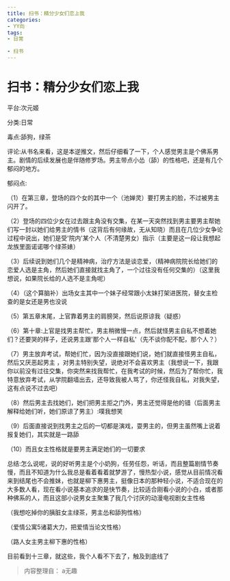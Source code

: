```yaml
---
title: 扫书：精分少女们恋上我
categories:
- YY向
tags:
- 日常

- 扫书
---
```

# 扫书：精分少女们恋上我
平台:次元姬

分类:日常

毒点:舔狗，绿茶

评论:从书名来看，这是本逆推文，然后仔细看了一下，个人感觉男主是个佛系男主。剧情的后续发展也是伴随修罗场。男主带点小怂（舔）的性格吧，还是有几个郁闷的地方。

郁闷点:

（1）在第三章，登场的四个女的其中一个（池婵灵）要打男主的脸，不过被男主闪开了。

（2）登场的四位少女在过去跟主角没有交集，在某一天突然找到男主要男主帮她们写一封以她们给男主的情书（这背后有何缘故，无从知晓）而且在几位少女争论过程中说出，她们是受'院内'某个人（不清楚男女）指示（主要是这一段让我想起龙族里面诺诺哪个绿茶婊）

（3）后续说到她们几个是精神病，治疗方法是谈恋爱，（精神病院院长给她们的恋爱人选是主角，然后她们直接就找主角了，一个过往没有任何交集的）（这里我想说，如果院长给的人选不是主角呢）

（4）（这个算脑补）出场女主其中一个妹子经常跟小太妹打架进医院，替女主检查的是女还是男也没说

（5）第五章末尾，上官靠着男主的肩膀哭，然后说原谅我（疑惑）

（6）第十章:上官是找男主帮忙，男主稍微慢一点，然后就怪男主自私不想着她们？还要哭的样子，还说男主跟'那个人一样自私'（先不谈你配不配，那个人？）

（7）男主放弃考试，帮她们忙，因为没直接跟她们说，她们就直接怪男主自私，然后又厌恶起男主
，对男主特别失望，说绝对不会喜欢男主（我想说一下，我跟你以前没有过往交集，你突然来找我帮忙，在我考试的时候，然后为了帮你忙，我特意放弃考试，从学院翻墙出去，还导致我被人骂了，你还怪我自私，对我失望，这有点说不过去吧）

（8）然后男主去找她们，她们把男主拒之门外，男主还觉得是他的错（后面男主解释给她们听，她们原谅了男主）:噗我想笑

（9）后面直接说到找男主之后的一切都是演戏，耍男主的，但男主虽然嘴上说着报复她们，其实就是一路舔

（10）而且女主性格就是要男主满足她们的一切要求

总结:怎么说呢，说的好听男主是个小奶狗，任劳任怨，听话，而且整篇剧情节奏慢，而且不知道为什么我总是看着看着就梦游了，慢热型小说，感觉从目前情况看来到结尾也不会推妹，也就是柳下惠男主，挺像日本的那种轻小说，不适合现在的大多数人看，现在看小说基本追求的是快节奏，比较适合刚看小说的小白，或者那种佛系的人，而且这部小说男女主聚集了我几个讨厌的动漫电视剧女主性格

（我想吃掉你的胰脏女主绿茶，男主怂和舔狗性格）

（爱情公寓5诸葛大力，把爱情当论文性格）

（路人女主男主柳下惠的性格）

目前看到十三章，就这些，我个人看不下去了，触及到底线了


> 内容整理自： a无趣